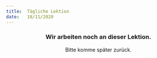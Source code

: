 ```yaml
---
title:  Tägliche Lektion
date:   18/11/2020
---
```


### <center>Wir arbeiten noch an dieser Lektion.</center>
<center>Bitte komme später zurück.</center>